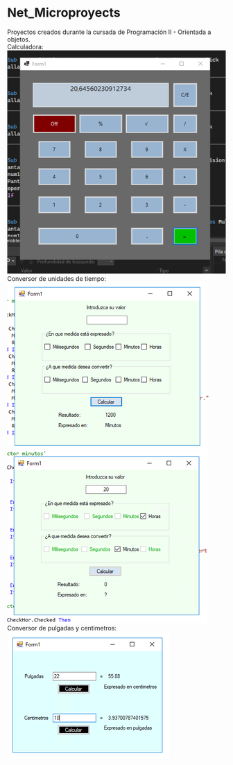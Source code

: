 # Net_Microproyects
Proyectos creados durante la cursada de Programación II - Orientada a objetos.<br>
Calculadora:<br>
![Image text](https://github.com/santiagodg96/Net_Microproyects/blob/main/Calculadora.PNG)
Conversor de unidades de tiempo:<br>
![Image text](https://github.com/santiagodg96/Net_Microproyects/blob/main/Tiempo.PNG)
![Image text](https://github.com/santiagodg96/Net_Microproyects/blob/main/Tiempo2.PNG)
Conversor de pulgadas y centimetros:<br>
![Image text](https://github.com/santiagodg96/Net_Microproyects/blob/main/conversor.PNG)



